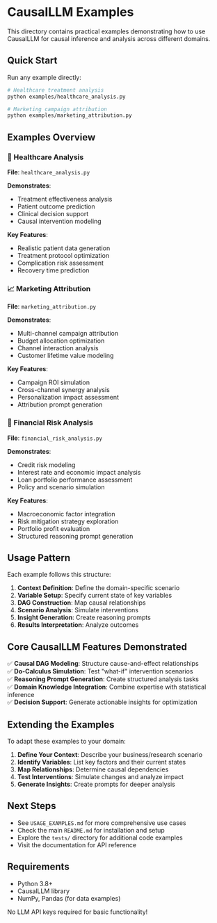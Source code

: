 # CausalLLM Examples

This directory contains practical examples demonstrating how to use CausalLLM for causal inference and analysis across different domains.

## Quick Start

Run any example directly:

```bash
# Healthcare treatment analysis
python examples/healthcare_analysis.py

# Marketing campaign attribution  
python examples/marketing_attribution.py
```

## Examples Overview

### 🏥 Healthcare Analysis
**File**: `healthcare_analysis.py`

**Demonstrates**:
- Treatment effectiveness analysis
- Patient outcome prediction
- Clinical decision support
- Causal intervention modeling

**Key Features**:
- Realistic patient data generation
- Treatment protocol optimization
- Complication risk assessment
- Recovery time prediction

### 📈 Marketing Attribution
**File**: `marketing_attribution.py`

**Demonstrates**:
- Multi-channel campaign attribution
- Budget allocation optimization
- Channel interaction analysis
- Customer lifetime value modeling

**Key Features**:
- Campaign ROI simulation
- Cross-channel synergy analysis
- Personalization impact assessment
- Attribution prompt generation

### 🏦 Financial Risk Analysis
**File**: `financial_risk_analysis.py`

**Demonstrates**:
- Credit risk modeling
- Interest rate and economic impact analysis
- Loan portfolio performance assessment
- Policy and scenario simulation

**Key Features**:
- Macroeconomic factor integration
- Risk mitigation strategy exploration
- Portfolio profit evaluation
- Structured reasoning prompt generation

## Usage Pattern

Each example follows this structure:

1. **Context Definition**: Define the domain-specific scenario
2. **Variable Setup**: Specify current state of key variables  
3. **DAG Construction**: Map causal relationships
4. **Scenario Analysis**: Simulate interventions
5. **Insight Generation**: Create reasoning prompts
6. **Results Interpretation**: Analyze outcomes

## Core CausalLLM Features Demonstrated

✅ **Causal DAG Modeling**: Structure cause-and-effect relationships  
✅ **Do-Calculus Simulation**: Test "what-if" intervention scenarios  
✅ **Reasoning Prompt Generation**: Create structured analysis tasks  
✅ **Domain Knowledge Integration**: Combine expertise with statistical inference  
✅ **Decision Support**: Generate actionable insights for optimization

## Extending the Examples

To adapt these examples to your domain:

1. **Define Your Context**: Describe your business/research scenario
2. **Identify Variables**: List key factors and their current states  
3. **Map Relationships**: Determine causal dependencies
4. **Test Interventions**: Simulate changes and analyze impact
5. **Generate Insights**: Create prompts for deeper analysis

## Next Steps

- See `USAGE_EXAMPLES.md` for more comprehensive use cases
- Check the main `README.md` for installation and setup
- Explore the `tests/` directory for additional code examples
- Visit the documentation for API reference

## Requirements

- Python 3.8+
- CausalLLM library
- NumPy, Pandas (for data examples)

No LLM API keys required for basic functionality!
